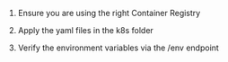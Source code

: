 1. Ensure you are using the right Container Registry

2. Apply the yaml files in the k8s folder

3. Verify the environment variables via the /env endpoint 
